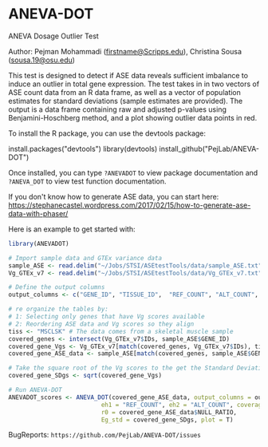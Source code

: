 # ANEVA-DOT
ANEVA Dosage Outlier Test

Author: Pejman Mohammadi (firstname@Scripps.edu), Christina Sousa (sousa.19@osu.edu)

This test is designed to detect if ASE data reveals sufficient imbalance to induce an outlier in total gene expression. The test takes in in two vectors of ASE count data from an R data frame, as well as a vector of population estimates for standard deviations (sample estimates are provided). The output is a data frame containing raw and adjusted p-values using Benjamini-Hoschberg method, and a plot showing outlier data points in red.

To install the R package, you can use the devtools package:

install.packages("devtools") 
library(devtools)
install_github("PejLab/ANEVA-DOT")

Once installed, you can type `?ANEVADOT` to view package documentation and `?ANEVA_DOT` to view test function documentation.

If you don't know how to generate ASE data, you can start here: https://stephanecastel.wordpress.com/2017/02/15/how-to-generate-ase-data-with-phaser/

Here is an example to get started with:

```r
library(ANEVADOT)

# Import sample data and GTEx variance data
sample_ASE <- read.delim("~/Jobs/STSI/ASEtestTools/data/sample_ASE.txt")
Vg_GTEx_v7 <- read.delim("~/Jobs/STSI/ASEtestTools/data/Vg_GTEx_v7.txt")

# Define the output columns
output_columns <- c("GENE_ID", "TISSUE_ID",  "REF_COUNT", "ALT_COUNT", "TOTAL_COUNT", "NULL_RATIO")

# re organize the tables by:
# 1: Selecting only genes that have Vg scores available
# 2: Reordering ASE data and Vg scores so they align
tiss <- "MSCLSK" # The data comes from a skeletal muscle sample
covered_genes <- intersect(Vg_GTEx_v7$IDs, sample_ASE$GENE_ID)
covered_gene_Vgs <- Vg_GTEx_v7[match(covered_genes, Vg_GTEx_v7$IDs), tiss] 
covered_gene_ASE_data <- sample_ASE[match(covered_genes, sample_ASE$GENE_ID),]

# Take the square root of the Vg scores to the get the Standard Deviation (SDg)
covered_gene_SDgs <- sqrt(covered_gene_Vgs) 

# Run ANEVA-DOT
ANEVADOT_scores <- ANEVA_DOT(covered_gene_ASE_data, output_columns = output_columns, 
                          eh1 = "REF_COUNT", eh2 = "ALT_COUNT", coverage = 10, 
                          r0 = covered_gene_ASE_data$NULL_RATIO,
                          Eg_std = covered_gene_SDgs, plot = T)
```

BugReports: `https://github.com/PejLab/ANEVA-DOT/issues`
